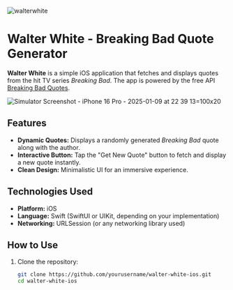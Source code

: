 
![walterwhite](https://github.com/user-attachments/assets/a512695a-88c3-423d-bbd7-9a86c044b4c3)

# Walter White - Breaking Bad Quote Generator  

**Walter White** is a simple iOS application that fetches and displays quotes from the hit TV series *Breaking Bad*. The app is powered by the free API [Breaking Bad Quotes](https://api.breakingbadquotes.xyz/v1/quotes).  

![Simulator Screenshot - iPhone 16 Pro - 2025-01-09 at 22 39 13](https://github.com/user-attachments/assets/27e8faf9-50bf-431c-aadc-4ce2e604ef2b)=100x20



## Features  
- **Dynamic Quotes:** Displays a randomly generated *Breaking Bad* quote along with the author.  
- **Interactive Button:** Tap the "Get New Quote" button to fetch and display a new quote instantly.  
- **Clean Design:** Minimalistic UI for an immersive experience.  

## Technologies Used  
- **Platform:** iOS  
- **Language:** Swift (SwiftUI or UIKit, depending on your implementation)  
- **Networking:** URLSession (or any networking library used)  

## How to Use  
1. Clone the repository:  
   ```bash
   git clone https://github.com/yourusername/walter-white-ios.git
   cd walter-white-ios
